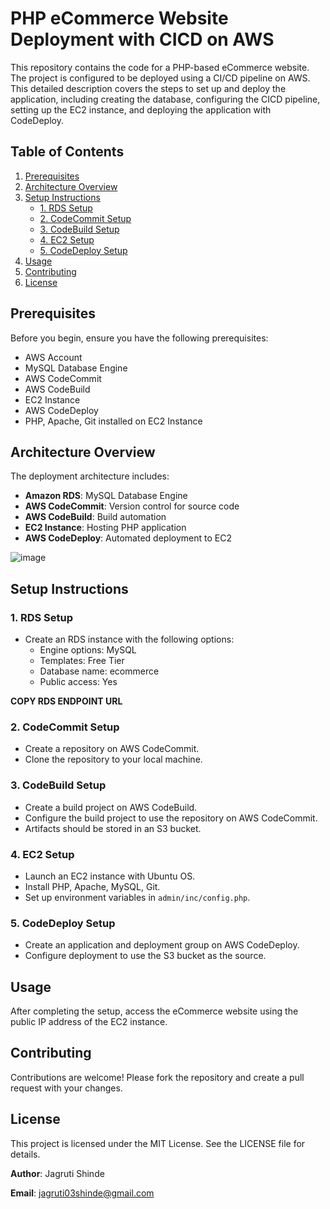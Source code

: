 # PHP eCommerce Website Deployment with CICD on AWS

This repository contains the code for a PHP-based eCommerce website. The project is configured to be deployed using a CI/CD pipeline on AWS. This detailed description covers the steps to set up and deploy the application, including creating the database, configuring the CICD pipeline, setting up the EC2 instance, and deploying the application with CodeDeploy.

## Table of Contents
1. [Prerequisites](#prerequisites)
2. [Architecture Overview](#architecture-overview)
3. [Setup Instructions](#setup-instructions)
   - [1. RDS Setup](#1-rds-setup)
   - [2. CodeCommit Setup](#2-codecommit-setup)
   - [3. CodeBuild Setup](#3-codebuild-setup)
   - [4. EC2 Setup](#4-ec2-setup)
   - [5. CodeDeploy Setup](#5-codedeploy-setup)
4. [Usage](#usage)
5. [Contributing](#contributing)
6. [License](#license)

## Prerequisites

Before you begin, ensure you have the following prerequisites:

- AWS Account
- MySQL Database Engine
- AWS CodeCommit
- AWS CodeBuild
- EC2 Instance
- AWS CodeDeploy
- PHP, Apache, Git installed on EC2 Instance

## Architecture Overview

The deployment architecture includes:

- **Amazon RDS**: MySQL Database Engine
- **AWS CodeCommit**: Version control for source code
- **AWS CodeBuild**: Build automation
- **EC2 Instance**: Hosting PHP application
- **AWS CodeDeploy**: Automated deployment to EC2

![image](https://github.com/jagrutishinde03/AWS-CICD-Deployment-for-PHP-project/blob/main/Project%20%Architecture.png)
## Setup Instructions

### 1. RDS Setup

- Create an RDS instance with the following options:
  - Engine options: MySQL
  - Templates: Free Tier
  - Database name: ecommerce
  - Public access: Yes

**COPY RDS ENDPOINT URL**

### 2. CodeCommit Setup

- Create a repository on AWS CodeCommit.
- Clone the repository to your local machine.

### 3. CodeBuild Setup

- Create a build project on AWS CodeBuild.
- Configure the build project to use the repository on AWS CodeCommit.
- Artifacts should be stored in an S3 bucket.

### 4. EC2 Setup

- Launch an EC2 instance with Ubuntu OS.
- Install PHP, Apache, MySQL, Git.
- Set up environment variables in `admin/inc/config.php`.

### 5. CodeDeploy Setup

- Create an application and deployment group on AWS CodeDeploy.
- Configure deployment to use the S3 bucket as the source.

## Usage

After completing the setup, access the eCommerce website using the public IP address of the EC2 instance.

## Contributing

Contributions are welcome! Please fork the repository and create a pull request with your changes.

## License

This project is licensed under the MIT License. See the LICENSE file for details.

**Author**: Jagruti Shinde

**Email**: jagruti03shinde@gmail.com
